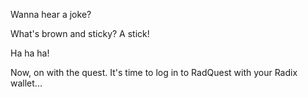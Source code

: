 Wanna hear a joke?

What's brown and sticky? A stick!

Ha ha ha!

Now, on with the quest. It's time to log in to RadQuest with your Radix wallet...
